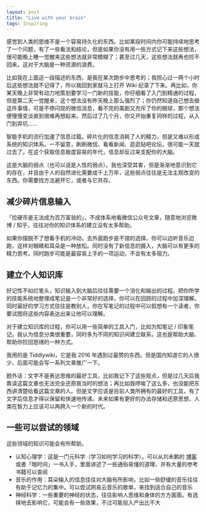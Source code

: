 ```yaml
---
layout: post
title: "Live with your brain"
tags: Inspiring
---
```


感觉到人类的思维不是一个容易持久化的东西。比如某段时间内你可能持续地思考了一个问题，有了一些看法和结论，但是如果你没有用一些方式记下来这些想法，很可能晚上睡一觉醒来这些想法就非常模糊了；甚至过几天，这些想法就再也捡不回来。这对于大脑是一种资源的浪费。

比如我在上面这一段描述的东西，是我在某次跑步中思考的；我担心过一两个小时后这些想法就不记得了，所以我回到家就马上打开 Wiki 纪录了下来。再比如，你某天晚上非常有动力地策划要学习一门新的技能，你仔细看了入门到精通的过程，但是第二天一觉醒来，这个想法没有昨天晚上那么强烈了；你仍然知道自己想去做这件事情，可是不停闪现的微信消息，看不完的美剧又充斥了你的眼球，那个想法便慢慢变淡直到很难再想起来。然后过了几个月，你又开始重复同样的过程，从入门到弃坑……

智能手机的流行加速了信息过载。碎片化的信息消耗了人的精力，但是又难以形成系统的知识体系。一不留意，刷刷微信、看看新闻、逛逛贴吧论坛，很可能一天就过去了。在这个获取信息极度容易的年代，信息却反过来支配你的大脑。

这是大脑的弱点（也可以说是人性的弱点）。我也深受其害，但是渐渐地意识到它的存在，并且由于人的自然进化需要成千上万年，这些弱点往往是无法主观改变的东西。你需要找方法避开它，或者与它共存。

<!-- more -->

## 减少碎片信息输入

「捡硬币是无法成为百万富翁的」，不成体系地看微信公众号文章，随意地浏览微博 / 知乎，往往对你的知识体系的建立没有太多帮助。

如果你摆脱不了想看手机的冲动，去外面跑步是不错的选择。你可以边听音乐边跑，这样对眼睛和耳朵是一种放松。同时没有了新信息的摄入，大脑可以有更多的精力思考。同时跑步可能是最容易上手的一项运动，不会有太多阻力。

## 建立个人知识库

好记性不如烂笔头，知识输入到大脑后往往需要一个消化和输出的过程。把你所学的技能系统地整理成笔记是一个非常好的选择，你可以在回顾的过程中加深理解。同时最好的学习方式往往是教别人，你在写笔记的过程中可以假想有一个读者，你要试图将这些内容表达出来让他可以理解。

对于建立知识库的过程，你可以用一些简单的工具入门，比如为知笔记 / 印象笔记。我认为信息分类很重要，同时多为不同的知识间建立联系，这也是帮助大脑、帮助你捡回思绪的一种方式。

我用的是 Tiddlywiki，它是我 2016 年遇到过最赞的东西。但是国内知道它的人很少，后面可能会写一系列文章推广一下。

题外话：文字不是表达思维的最好工具，比如我记下了这些观点，但是过几天后我靠读这篇文章也无法完全还原我当时的想法；再比如我啰唆了这么多，也没能把东西讲清楚给看这篇文章的人。但是文字应该是目前人类所拥有的最好的工具，有了文字后信息才得以保留和快速地传递。未来如果有更好的办法存储和还原思想，人类在智力上应该可以再跨入一个新的时代。

## 一些可以尝试的领域

这些领域的知识可能会有所帮助。

* 认知心理学：这是一门元科学（学习如何学习的科学）。可以从刘未鹏的 [博客](http://mindhacks.cn) 或者「暗时间」一书入手，里面讲述了一些通俗易懂的道理，并有大量的参考书籍可以查阅
* 音乐的作用：耳朵输入的信息往往对大脑有所影响，比如一些舒缓的音乐往往有助于记忆力的集中。可以尝试网易云音乐的歌单，来找到适合自己的音乐
* 神经科学：一些重要的神经的状态，往往影响人思维和身体的方方面面。有选择地去影响它，可能会有一些效果，不过可能投入产出比不大
